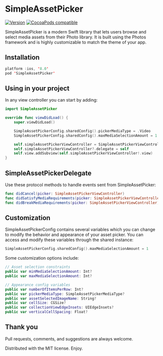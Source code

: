 # SimpleAssetPicker

[![Version](https://img.shields.io/github/release/jmkr/simpleassetpicker.svg)](https://github.com/jmkr/simpleassetpicker/releases) [![CocoaPods compatible](https://img.shields.io/cocoapods/v/SimpleAssetPicker.svg)](https://cocoapods.org/pods/SimpleAssetPicker)

SimpleAssetPicker is a modern Swift library that lets users browse and select media assets from their Photo library. It is built using the Photos framework and is highly customizable to match the theme of your app.

## Installation
```swift
platform :ios, '8.0'
pod 'SimpleAssetPicker'
```

## Using in your project
In any view controller you can start by adding:
```swift
import SimpleAssetPicker

override func viewDidLoad() {
    super.viewDidLoad()

    SimpleAssetPickerConfig.sharedConfig().pickerMediaType = .Video
    SimpleAssetPickerConfig.sharedConfig().maxMediaSelectionAmount = 1

    self.simpleAssetPickerViewController = SimpleAssetPickerViewController()
    self.simpleAssetPickerViewController?.delegate = self
    self.view.addSubview(self.simpleAssetPickerViewController!.view)
}
```

## SimpleAssetPickerDelegate
Use these protocol methods to handle events sent from SimpleAssetPicker:
```swift
func didCancel(picker: SimpleAssetPickerViewController)
func didSatisfyMediaRequirements(picker: SimpleAssetPickerViewController, assets: [PHAsset]?)
func didBreakMediaRequirements(picker: SimpleAssetPickerViewController)
```

## Customization
SimpleAssetPickerConfig contains several variables which you can change to modify the behavior and appearance of your asset picker. You can access and modify these variables through the shared instance:
```swift
SimpleAssetPickerConfig.sharedConfig().maxMediaSelectionAmount = 1
```

Some customization options include:
```swift
// Asset selection constraints
public var minMediaSelectionAmount: Int?
public var maxMediaSelectionAmount: Int?

// Appearance config variables
public var numberOfItemsPerRow: Int?
public var pickerMediaType: SimpleAssetPickerMediaType?
public var assetSelectedImageName: String?
public var cellSize: CGSize?
public var collectionViewEdgeInsets: UIEdgeInsets?
public var verticalCellSpacing: Float?
```

## Thank you
Pull requests, comments, and suggestions are always welcome.

Distributed with the MIT license. Enjoy.
